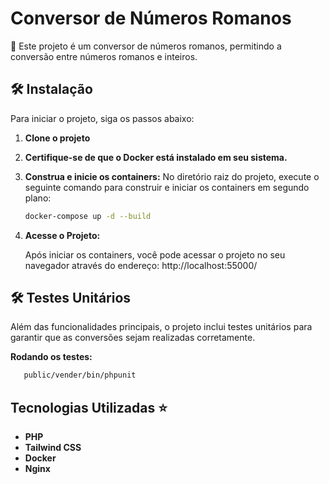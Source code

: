 # Conversor de Números Romanos

📜 Este projeto é um conversor de números romanos, permitindo a conversão entre números romanos e inteiros. 

## 🛠 Instalação

Para iniciar o projeto, siga os passos abaixo:

1. **Clone o projeto**
   
2. **Certifique-se de que o Docker está instalado em seu sistema.**

3. **Construa e inicie os containers:**
   No diretório raiz do projeto, execute o seguinte comando para construir e iniciar os containers em segundo plano:

   ```sh
   docker-compose up -d --build
   ```
4. **Acesse o Projeto:**

   Após iniciar os containers, você pode acessar o projeto no seu navegador através do endereço: http://localhost:55000/

## 🛠 Testes Unitários
   
   Além das funcionalidades principais, o projeto inclui testes unitários para garantir que as conversões sejam realizadas corretamente.
   
   **Rodando os testes:**
   
   ```sh
      public/vender/bin/phpunit
   ```

## Tecnologias Utilizadas ⭐

- **PHP**
- **Tailwind CSS**
- **Docker**
- **Nginx**
